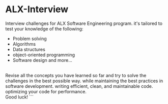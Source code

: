 # ALX-Interview
Interview challenges for ALX Software Engineering program.
it's tailored to test your knowledge of the following:
- Problem solving
- Algorithms
- Data structures
- object-oriented programming
- Software design
and more...

<br>
Revise all the concepts you have learned so far and try to solve the challenges in the best possible way.
while maintaining the best practices in software development.
writing efficient, clean, and maintainable code.
optimizing your code for performance.

<br>
Good luck!
```
